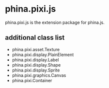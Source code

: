 # phina.pixi.js

phina.pixi.js is the extension package for phina.js.

## additional class list

* phina.pixi.asset.Texture
* phina.pixi.display.PlainElement
* phina.pixi.display.Label
* phina.pixi.display.Shape
* phina.pixi.display.Sprite
* phina.pixi.graphics.Canvas
* phina.pixi.Container
